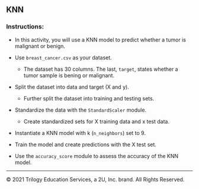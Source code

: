 ## KNN

### Instructions:

* In this activity, you will use a KNN model to predict whether a tumor is malignant or benign.

* Use `breast_cancer.csv` as your dataset.

  * The dataset has 30 columns. The last, `target`, states whether a tumor sample is bening or malignant.

* Split the dataset into data and target (X and y).

  * Further split the dataset into training and testing sets.

* Standardize the data with the `StandardScaler` module.

  * Create standardized sets for X training data and x test data.

* Instantiate a KNN model with k (`n_neighbors`) set to 9.

* Train the model and create predictions with the X test set.

* Use the `accuracy_score` module to assess the accuracy of the KNN model.

---

© 2021 Trilogy Education Services, a 2U, Inc. brand. All Rights Reserved.
